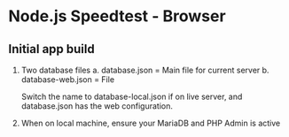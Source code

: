 # Node.js Speedtest - Browser

## Initial app build
1. Two database files
   a. database.json = Main file for current server
   b. database-web.json = File 

   Switch the name to database-local.json if on live server, and database.json has the web configuration. 

2. When on local machine, ensure your MariaDB and PHP Admin is active
